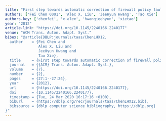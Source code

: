 ```yaml
---
title: "First step towards automatic correction of firewall policy faults"
authors: ['Fei Chen 0001', 'Alex X. Liu', 'JeeHyun Hwang', 'Tao Xie']
authors-key: ['chenfei', 'x.alex', 'hwangjeehyun', 'xietao']
year: "2012"
article-link: "https://doi.org/10.1145/2240166.2240177"
venue: "ACM Trans. Auton. Adapt. Syst."
bibex: "@article{DBLP:journals/taas/ChenLHX12,
  author    = {Fei Chen and
               Alex X. Liu and
               JeeHyun Hwang and
               Tao Xie},
  title     = {First step towards automatic correction of firewall policy faults},
  journal   = {{ACM} Trans. Auton. Adapt. Syst.},
  volume    = {7},
  number    = {2},
  pages     = {27:1--27:24},
  year      = {2012},
  url       = {https://doi.org/10.1145/2240166.2240177},
  doi       = {10.1145/2240166.2240177},
  timestamp = {Tue, 24 Mar 2020 16:17:16 +0100},
  biburl    = {https://dblp.org/rec/journals/taas/ChenLHX12.bib},
  bibsource = {dblp computer science bibliography, https://dblp.org}
}"
---
```

